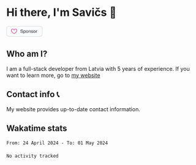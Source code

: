 # Hi there, I'm Savičs 👋

<a href="https://github.com/sponsors/Exerra" title="Sponsor Exerra"><img src="/assets/sponsor.svg?sanitize=true" width="94" height="28" aria-hidden="true"></a>
    
## Who am I?
I am a full-stack developer from Latvia with 5 years of experience. If you want to learn more, go to [my website](https://exerra.xyz)

## Contact info 📞
My website provides up-to-date contact information.

## Wakatime stats

<!--
<a href="https://status.exerra.xyz" id="freshstatus-badge-root"
  data-banner-style="compact">
  <img src="https://public-api.freshstatus.io/v1/public/badge.svg/?badge=0b9b52df-6e1d-4d16-b836-5595b35bcef8" />
    </a>
-->

<!--START_SECTION:waka-->

```txt
From: 24 April 2024 - To: 01 May 2024

No activity tracked
```

<!--END_SECTION:waka-->
    
<!--
![Exerra's Github profile statistics](https://github.stats.exerra.xyz/api?username=Exerra&show_icons=true&theme=buefy&include_all_commits=true&count_private=true)
![Exerra's language statistics](https://github.stats.exerra.xyz/api/top-langs/?username=Exerra&layout=compact)
-->
